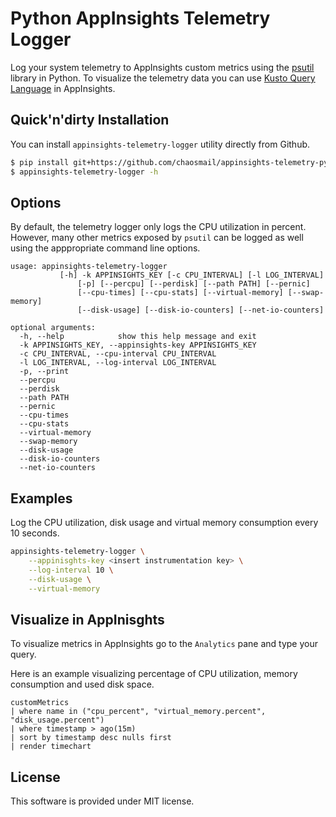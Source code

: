 # Python AppInsights Telemetry Logger

Log your system telemetry to AppInsights custom metrics using the [psutil](https://psutil.readthedocs.io/en/latest/) library in Python. To visualize the telemetry data you can use [Kusto Query Language](https://docs.microsoft.com/en-us/azure/kusto/query/) in AppInsights.

## Quick'n'dirty Installation

You can install `appinsights-telemetry-logger` utility directly from Github.

```sh
$ pip install git+https://github.com/chaosmail/appinsights-telemetry-python#appinsights-telemetry-python.egg
$ appinsights-telemetry-logger -h
```

## Options

By default, the telemetry logger only logs the CPU utilization in percent. However, many other metrics exposed by `psutil` can be logged as well using the apppropriate command line options.

```
usage: appinsights-telemetry-logger
	       [-h] -k APPINSIGHTS_KEY [-c CPU_INTERVAL] [-l LOG_INTERVAL]
               [-p] [--percpu] [--perdisk] [--path PATH] [--pernic]
               [--cpu-times] [--cpu-stats] [--virtual-memory] [--swap-memory]
               [--disk-usage] [--disk-io-counters] [--net-io-counters]

optional arguments:
  -h, --help            show this help message and exit
  -k APPINSIGHTS_KEY, --appinsights-key APPINSIGHTS_KEY
  -c CPU_INTERVAL, --cpu-interval CPU_INTERVAL
  -l LOG_INTERVAL, --log-interval LOG_INTERVAL
  -p, --print
  --percpu
  --perdisk
  --path PATH
  --pernic
  --cpu-times
  --cpu-stats
  --virtual-memory
  --swap-memory
  --disk-usage
  --disk-io-counters
  --net-io-counters
```

## Examples

Log the CPU utilization, disk usage and virtual memory consumption every 10 seconds.

```sh
appinsights-telemetry-logger \
	--appinisghts-key <insert instrumentation key> \
	--log-interval 10 \
	--disk-usage \
	--virtual-memory 
```

## Visualize in AppInisghts

To visualize metrics in AppInsights go to the `Analytics` pane and type your query.

Here is an example visualizing percentage of CPU utilization, memory consumption and used disk space.

```
customMetrics
| where name in ("cpu_percent", "virtual_memory.percent", "disk_usage.percent") 
| where timestamp > ago(15m)
| sort by timestamp desc nulls first
| render timechart 
```

## License

This software is provided under MIT license.
